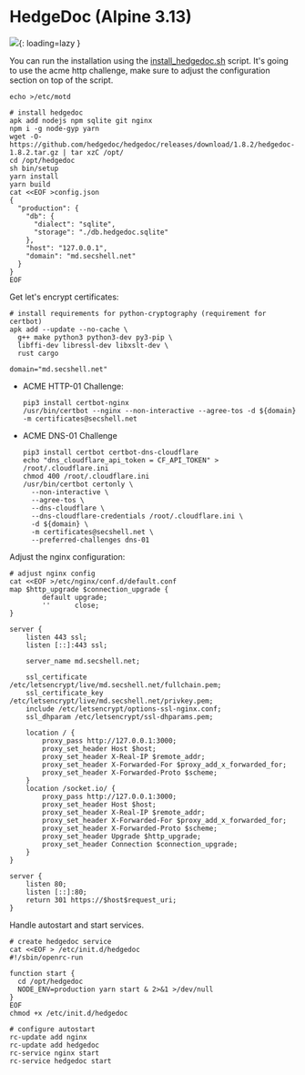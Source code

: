 # HedgeDoc (Alpine 3.13)

![](../img/services/hedgedoc.png?raw=true){: loading=lazy }

You can run the installation using the [install_hedgedoc.sh](./hedgedoc.sh) script. It's going to use the acme http challenge, make sure to adjust the configuration section on top of the script.

```shell
echo >/etc/motd

# install hedgedoc
apk add nodejs npm sqlite git nginx
npm i -g node-gyp yarn
wget -O- https://github.com/hedgedoc/hedgedoc/releases/download/1.8.2/hedgedoc-1.8.2.tar.gz | tar xzC /opt/
cd /opt/hedgedoc
sh bin/setup
yarn install
yarn build
cat <<EOF >config.json
{
  "production": {
    "db": {
      "dialect": "sqlite",
      "storage": "./db.hedgedoc.sqlite"
    },
    "host": "127.0.0.1",
    "domain": "md.secshell.net"
  }
}
EOF
```

Get let's encrypt certificates:
```shell
# install requirements for python-cryptography (requirement for certbot)
apk add --update --no-cache \
  g++ make python3 python3-dev py3-pip \
  libffi-dev libressl-dev libxslt-dev \
  rust cargo

domain="md.secshell.net"
```
* ACME HTTP-01 Challenge:
  ```shell
  pip3 install certbot-nginx
  /usr/bin/certbot --nginx --non-interactive --agree-tos -d ${domain} -m certificates@secshell.net
  ```
* ACME DNS-01 Challenge
  ```shell
  pip3 install certbot certbot-dns-cloudflare
  echo "dns_cloudflare_api_token = CF_API_TOKEN" > /root/.cloudflare.ini
  chmod 400 /root/.cloudflare.ini
  /usr/bin/certbot certonly \
    --non-interactive \
    --agree-tos \
    --dns-cloudflare \
    --dns-cloudflare-credentials /root/.cloudflare.ini \
    -d ${domain} \
    -m certificates@secshell.net \
    --preferred-challenges dns-01
  ```

Adjust the nginx configuration:
```shell
# adjust nginx config
cat <<EOF >/etc/nginx/conf.d/default.conf
map $http_upgrade $connection_upgrade {
        default upgrade;
        ''      close;
}

server {
    listen 443 ssl;
    listen [::]:443 ssl;
   
    server_name md.secshell.net;

    ssl_certificate /etc/letsencrypt/live/md.secshell.net/fullchain.pem;
    ssl_certificate_key /etc/letsencrypt/live/md.secshell.net/privkey.pem;
    include /etc/letsencrypt/options-ssl-nginx.conf;
    ssl_dhparam /etc/letsencrypt/ssl-dhparams.pem;

    location / {
        proxy_pass http://127.0.0.1:3000;
        proxy_set_header Host $host; 
        proxy_set_header X-Real-IP $remote_addr; 
        proxy_set_header X-Forwarded-For $proxy_add_x_forwarded_for; 
        proxy_set_header X-Forwarded-Proto $scheme;
    }
    location /socket.io/ {
        proxy_pass http://127.0.0.1:3000;
        proxy_set_header Host $host; 
        proxy_set_header X-Real-IP $remote_addr; 
        proxy_set_header X-Forwarded-For $proxy_add_x_forwarded_for; 
        proxy_set_header X-Forwarded-Proto $scheme;
        proxy_set_header Upgrade $http_upgrade;
        proxy_set_header Connection $connection_upgrade;
    }
}

server {
    listen 80;
    listen [::]:80;
    return 301 https://$host$request_uri;
}
```

Handle autostart and start services.
```shell
# create hedgedoc service
cat <<EOF > /etc/init.d/hedgedoc
#!/sbin/openrc-run

function start {
  cd /opt/hedgedoc
  NODE_ENV=production yarn start & 2>&1 >/dev/null
}
EOF
chmod +x /etc/init.d/hedgedoc

# configure autostart
rc-update add nginx
rc-update add hedgedoc
rc-service nginx start
rc-service hedgedoc start
```
